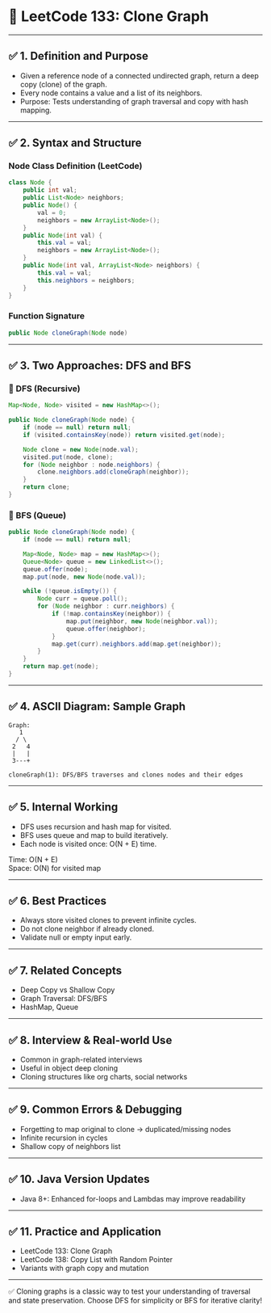 # 🔁 LeetCode 133: Clone Graph

---

## ✅ 1. Definition and Purpose

- Given a reference node of a connected undirected graph, return a deep copy (clone) of the graph.
- Every node contains a value and a list of its neighbors.
- Purpose: Tests understanding of graph traversal and copy with hash mapping.

---

## ✅ 2. Syntax and Structure

### Node Class Definition (LeetCode)
```java
class Node {
    public int val;
    public List<Node> neighbors;
    public Node() {
        val = 0;
        neighbors = new ArrayList<Node>();
    }
    public Node(int val) {
        this.val = val;
        neighbors = new ArrayList<Node>();
    }
    public Node(int val, ArrayList<Node> neighbors) {
        this.val = val;
        this.neighbors = neighbors;
    }
}
```

### Function Signature
```java
public Node cloneGraph(Node node)
```

---

## ✅ 3. Two Approaches: DFS and BFS

### 🔹 DFS (Recursive)
```java
Map<Node, Node> visited = new HashMap<>();

public Node cloneGraph(Node node) {
    if (node == null) return null;
    if (visited.containsKey(node)) return visited.get(node);

    Node clone = new Node(node.val);
    visited.put(node, clone);
    for (Node neighbor : node.neighbors) {
        clone.neighbors.add(cloneGraph(neighbor));
    }
    return clone;
}
```

### 🔹 BFS (Queue)
```java
public Node cloneGraph(Node node) {
    if (node == null) return null;

    Map<Node, Node> map = new HashMap<>();
    Queue<Node> queue = new LinkedList<>();
    queue.offer(node);
    map.put(node, new Node(node.val));

    while (!queue.isEmpty()) {
        Node curr = queue.poll();
        for (Node neighbor : curr.neighbors) {
            if (!map.containsKey(neighbor)) {
                map.put(neighbor, new Node(neighbor.val));
                queue.offer(neighbor);
            }
            map.get(curr).neighbors.add(map.get(neighbor));
        }
    }
    return map.get(node);
}
```

---

## ✅ 4. ASCII Diagram: Sample Graph

```
Graph:
   1
  / \
 2   4
 |   |
 3---+

cloneGraph(1): DFS/BFS traverses and clones nodes and their edges
```

---

## ✅ 5. Internal Working

- DFS uses recursion and hash map for visited.
- BFS uses queue and map to build iteratively.
- Each node is visited once: O(N + E) time.

Time: O(N + E)  
Space: O(N) for visited map

---

## ✅ 6. Best Practices

- Always store visited clones to prevent infinite cycles.
- Do not clone neighbor if already cloned.
- Validate null or empty input early.

---

## ✅ 7. Related Concepts

- Deep Copy vs Shallow Copy
- Graph Traversal: DFS/BFS
- HashMap, Queue

---

## ✅ 8. Interview & Real-world Use

- Common in graph-related interviews
- Useful in object deep cloning
- Cloning structures like org charts, social networks

---

## ✅ 9. Common Errors & Debugging

- Forgetting to map original to clone → duplicated/missing nodes
- Infinite recursion in cycles
- Shallow copy of neighbors list

---

## ✅ 10. Java Version Updates

- Java 8+: Enhanced for-loops and Lambdas may improve readability

---

## ✅ 11. Practice and Application

- LeetCode 133: Clone Graph
- LeetCode 138: Copy List with Random Pointer
- Variants with graph copy and mutation

---

✅ Cloning graphs is a classic way to test your understanding of traversal and state preservation. Choose DFS for simplicity or BFS for iterative clarity!

